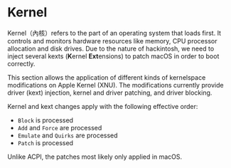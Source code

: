 # Kernel

Kernel（內核）refers to the part of an operating system that loads first. It controls and monitors hardware resources like memory, CPU processor allocation and disk drives. Due to the nature of hackintosh, we need to inject several kexts (**K**ernel **Ext**ensions) to patch macOS in order to boot correctly.

This section allows the application of different kinds of kernelspace modifications on Apple Kernel (XNU). The modifications currently provide driver (kext) injection, kernel and driver patching, and driver blocking.

Kernel and kext changes apply with the following effective order:

* `Block` is processed
* `Add` and `Force` are processed
* `Emulate` and `Quirks` are processed
* `Patch` is processed

Unlike ACPI, the patches most likely only applied in macOS.
